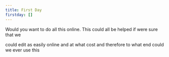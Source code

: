 ```yaml
---
title: First Day
firstday: []
---
```

Would you want to do all this online. This could all be helped if were sure that we

could edit as easily online and at what cost and therefore to what end could we ever use this

<Footer />
